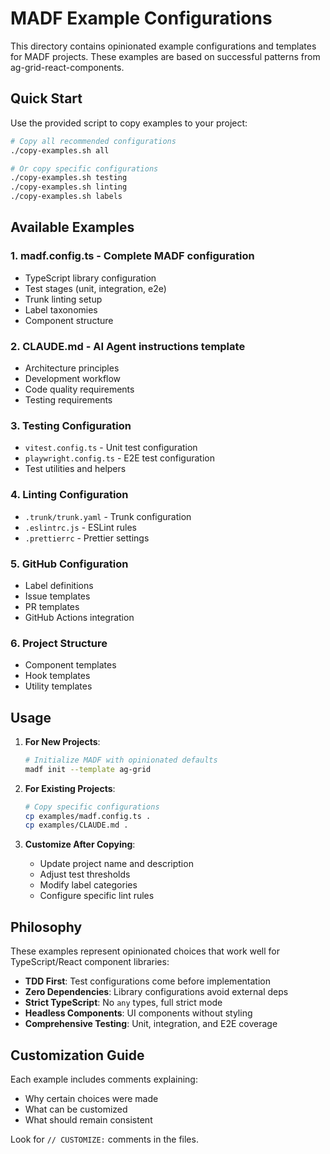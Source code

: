 # MADF Example Configurations

This directory contains opinionated example configurations and templates for MADF projects. These examples are based on successful patterns from ag-grid-react-components.

## Quick Start

Use the provided script to copy examples to your project:

```bash
# Copy all recommended configurations
./copy-examples.sh all

# Or copy specific configurations
./copy-examples.sh testing
./copy-examples.sh linting
./copy-examples.sh labels
```

## Available Examples

### 1. **madf.config.ts** - Complete MADF configuration

- TypeScript library configuration
- Test stages (unit, integration, e2e)
- Trunk linting setup
- Label taxonomies
- Component structure

### 2. **CLAUDE.md** - AI Agent instructions template

- Architecture principles
- Development workflow
- Code quality requirements
- Testing requirements

### 3. **Testing Configuration**

- `vitest.config.ts` - Unit test configuration
- `playwright.config.ts` - E2E test configuration
- Test utilities and helpers

### 4. **Linting Configuration**

- `.trunk/trunk.yaml` - Trunk configuration
- `.eslintrc.js` - ESLint rules
- `.prettierrc` - Prettier settings

### 5. **GitHub Configuration**

- Label definitions
- Issue templates
- PR templates
- GitHub Actions integration

### 6. **Project Structure**

- Component templates
- Hook templates
- Utility templates

## Usage

1. **For New Projects**:

   ```bash
   # Initialize MADF with opinionated defaults
   madf init --template ag-grid
   ```

2. **For Existing Projects**:

   ```bash
   # Copy specific configurations
   cp examples/madf.config.ts .
   cp examples/CLAUDE.md .
   ```

3. **Customize After Copying**:
   - Update project name and description
   - Adjust test thresholds
   - Modify label categories
   - Configure specific lint rules

## Philosophy

These examples represent opinionated choices that work well for TypeScript/React component libraries:

- **TDD First**: Test configurations come before implementation
- **Zero Dependencies**: Library configurations avoid external deps
- **Strict TypeScript**: No `any` types, full strict mode
- **Headless Components**: UI components without styling
- **Comprehensive Testing**: Unit, integration, and E2E coverage

## Customization Guide

Each example includes comments explaining:

- Why certain choices were made
- What can be customized
- What should remain consistent

Look for `// CUSTOMIZE:` comments in the files.
